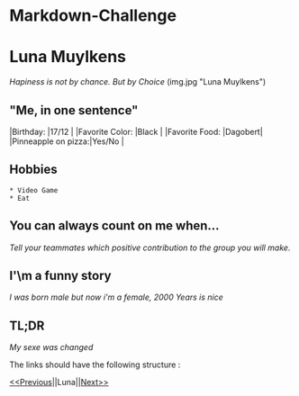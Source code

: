 # Markdown-Challenge
Luna Muylkens
=============
_Hapiness is not by chance. But by Choice_
(img.jpg "Luna Muylkens")
## "Me, in one sentence"

|Birthday:           |17/12   |
|Favorite Color:     |Black   |
|Favorite Food:      |Dagobert|
|Pinneapple on pizza:|Yes/No  |

## Hobbies

    * Video Game
    * Eat

## You can always count on me when...

_Tell your teammates which positive contribution to the group you will make._

## I'\m a funny story 

_I was born male but now i'm a female, 2000 Years is nice_

## TL;DR

_My sexe was changed_

The links should have the following structure : 

[<<Previous](#)||Luna||[Next>>](#)
